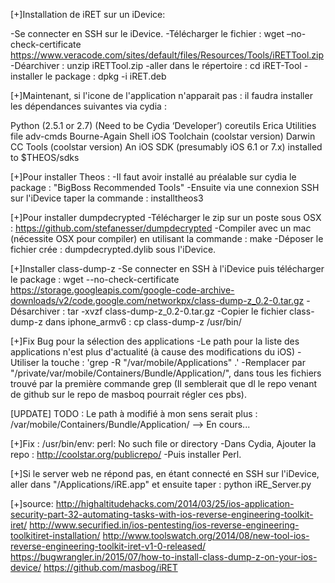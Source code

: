 [+]Installation de iRET sur un iDevice:

-Se connecter en SSH sur le iDevice.
-Télécharger le fichier : wget –no-check-certificate https://www.veracode.com/sites/default/files/Resources/Tools/iRETTool.zip
-Déarchiver : unzip iRETTool.zip
-aller dans le répertoire : cd iRET-Tool
-installer le package : dpkg -i iRET.deb

[+]Maintenant, si l'icone de l'application n'apparait pas : il faudra installer les dépendances suivantes via cydia :

Python (2.5.1 or 2.7) (Need to be Cydia ‘Developer’)
coreutils
Erica Utilities
file
adv-cmds
Bourne-Again Shell
iOS Toolchain (coolstar version)
Darwin CC Tools (coolstar version)
An iOS SDK (presumably iOS 6.1 or 7.x) installed to $THEOS/sdks

[+]Pour installer Theos :
-Il faut avoir installé au préalable sur cydia le package : "BigBoss Recommended Tools"
-Ensuite via une connexion SSH sur l'iDevice taper la commande : installtheos3

[+]Pour installer dumpdecrypted
-Télécharger le zip sur un poste sous OSX : https://github.com/stefanesser/dumpdecrypted
-Compiler avec un mac (nécessite OSX pour compiler) en utilisant la commande : make
-Déposer le fichier crée : dumpdecrypted.dylib sous l'iDevice.

[+]Installer class-dump-z
-Se connecter en SSH à l'iDevice puis télécharger le package : wget --no-check-certificate https://storage.googleapis.com/google-code-archive-downloads/v2/code.google.com/networkpx/class-dump-z_0.2-0.tar.gz
-Désarchiver : tar -xvzf class-dump-z_0.2-0.tar.gz 
-Copier le fichier class-dump-z dans iphone_armv6 :  cp class-dump-z /usr/bin/

[+]Fix Bug pour la sélection des applications
-Le path pour la liste des applications n'est plus d'actualité (à cause des modifications du iOS)
-Utiliser la touche : 'grep -R "/var/mobile/Applications" .' 
-Remplacer  par "/private/var/mobile/Containers/Bundle/Application/", dans tous les fichiers trouvé par la première commande grep
(Il semblerait que dl le repo venant de github sur le repo de masboq pourrait régler ces pbs).

[UPDATE] TODO : Le path à modifié à mon sens serait plus : /var/mobile/Containers/Bundle/Application/
--> En cours...

[+]Fix : /usr/bin/env: perl: No such file or directory
-Dans Cydia, Ajouter la repo : http://coolstar.org/publicrepo/
-Puis installer Perl.

[+]Si le server web ne répond pas, en étant connecté en SSH sur l'iDevice, aller dans  "/Applications/iRE.app" et ensuite taper : python iRE_Server.py


[+]source:
http://highaltitudehacks.com/2014/03/25/ios-application-security-part-32-automating-tasks-with-ios-reverse-engineering-toolkit-iret/
http://www.securified.in/ios-pentesting/ios-reverse-engineering-toolkitiret-installation/
http://www.toolswatch.org/2014/08/new-tool-ios-reverse-engineering-toolkit-iret-v1-0-released/
https://bugwrangler.in/2015/07/how-to-install-class-dump-z-on-your-ios-device/
https://github.com/masbog/iRET

